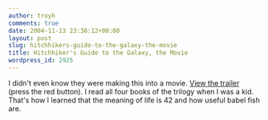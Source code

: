 ```yaml
---
author: troyh
comments: true
date: 2004-11-13 23:38:12+00:00
layout: post
slug: hitchhikers-guide-to-the-galaxy-the-movie
title: Hitchhiker's Guide to the Galaxy, the Movie
wordpress_id: 2925
---
```


I didn't even know they were making this into a movie. [View the trailer](http://hitchhikers.movies.go.com/main.html) (press the red button). I read all four books of the trilogy when I was a kid. That's how I learned that the meaning of life is 42 and how useful babel fish are.

